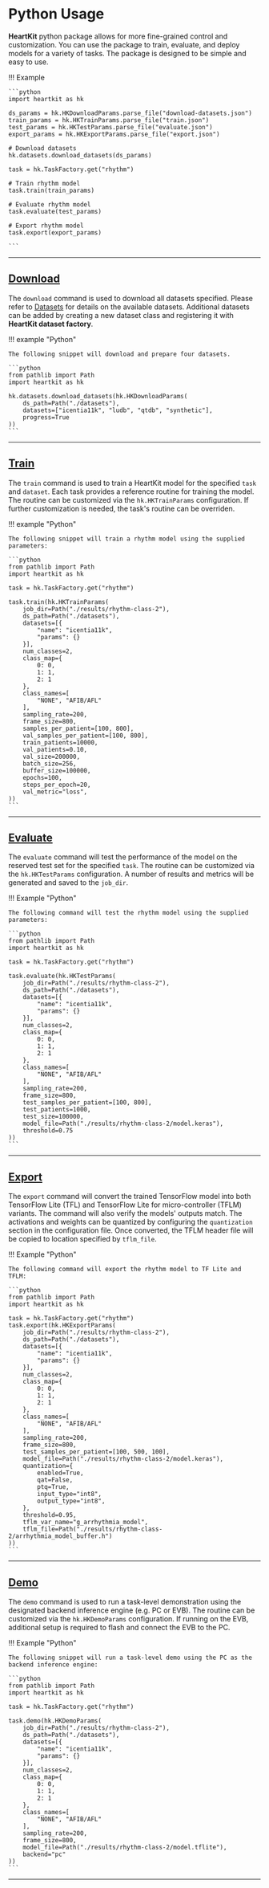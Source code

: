 # Python Usage

__HeartKit__ python package allows for more fine-grained control and customization. You can use the package to train, evaluate, and deploy models for a variety of tasks. The package is designed to be simple and easy to use.

!!! Example

    ```python
    import heartkit as hk

    ds_params = hk.HKDownloadParams.parse_file("download-datasets.json")
    train_params = hk.HKTrainParams.parse_file("train.json")
    test_params = hk.HKTestParams.parse_file("evaluate.json")
    export_params = hk.HKExportParams.parse_file("export.json")

    # Download datasets
    hk.datasets.download_datasets(ds_params)

    task = hk.TaskFactory.get("rhythm")

    # Train rhythm model
    task.train(train_params)

    # Evaluate rhythm model
    task.evaluate(test_params)

    # Export rhythm model
    task.export(export_params)

    ```

---

## [Download](../modes/train.md)

The `download` command is used to download all datasets specified. Please refer to [Datasets](../datasets/index.md) for details on the available datasets. Additional datasets can be added by creating a new dataset class and registering it with __HeartKit dataset factory__.

!!! example "Python"

    The following snippet will download and prepare four datasets.

    ```python
    from pathlib import Path
    import heartkit as hk

    hk.datasets.download_datasets(hk.HKDownloadParams(
        ds_path=Path("./datasets"),
        datasets=["icentia11k", "ludb", "qtdb", "synthetic"],
        progress=True
    ))
    ```

---

## [Train](../modes/train.md)

The `train` command is used to train a HeartKit model for the specified `task` and `dataset`. Each task provides a reference routine for training the model. The routine can be customized via the `hk.HKTrainParams` configuration. If further customization is needed, the task's routine can be overriden.

!!! example "Python"

    The following snippet will train a rhythm model using the supplied parameters:

    ```python
    from pathlib import Path
    import heartkit as hk

    task = hk.TaskFactory.get("rhythm")

    task.train(hk.HKTrainParams(
        job_dir=Path("./results/rhythm-class-2"),
        ds_path=Path("./datasets"),
        datasets=[{
            "name": "icentia11k",
            "params": {}
        }],
        num_classes=2,
        class_map={
            0: 0,
            1: 1,
            2: 1
        },
        class_names=[
            "NONE", "AFIB/AFL"
        ],
        sampling_rate=200,
        frame_size=800,
        samples_per_patient=[100, 800],
        val_samples_per_patient=[100, 800],
        train_patients=10000,
        val_patients=0.10,
        val_size=200000,
        batch_size=256,
        buffer_size=100000,
        epochs=100,
        steps_per_epoch=20,
        val_metric="loss",
    ))
    ```

---

## [Evaluate](../modes/evaluate.md)

The `evaluate` command will test the performance of the model on the reserved test set for the specified `task`. The routine can be customized via the `hk.HKTestParams` configuration. A number of results and metrics will be generated and saved to the `job_dir`.

!!! Example "Python"

    The following command will test the rhythm model using the supplied parameters:

    ```python
    from pathlib import Path
    import heartkit as hk

    task = hk.TaskFactory.get("rhythm")

    task.evaluate(hk.HKTestParams(
        job_dir=Path("./results/rhythm-class-2"),
        ds_path=Path("./datasets"),
        datasets=[{
            "name": "icentia11k",
            "params": {}
        }],
        num_classes=2,
        class_map={
            0: 0,
            1: 1,
            2: 1
        },
        class_names=[
            "NONE", "AFIB/AFL"
        ],
        sampling_rate=200,
        frame_size=800,
        test_samples_per_patient=[100, 800],
        test_patients=1000,
        test_size=100000,
        model_file=Path("./results/rhythm-class-2/model.keras"),
        threshold=0.75
    ))
    ```

---

## [Export](../modes/export.md)

The `export` command will convert the trained TensorFlow model into both TensorFlow Lite (TFL) and TensorFlow Lite for micro-controller (TFLM) variants. The command will also verify the models' outputs match. The activations and weights can be quantized by configuring the `quantization` section in the configuration file. Once converted, the TFLM header file will be copied to location specified by `tflm_file`.

!!! Example "Python"

    The following command will export the rhythm model to TF Lite and TFLM:

    ```python
    from pathlib import Path
    import heartkit as hk

    task = hk.TaskFactory.get("rhythm")
    task.export(hk.HKExportParams(
        job_dir=Path("./results/rhythm-class-2"),
        ds_path=Path("./datasets"),
        datasets=[{
            "name": "icentia11k",
            "params": {}
        }],
        num_classes=2,
        class_map={
            0: 0,
            1: 1,
            2: 1
        },
        class_names=[
            "NONE", "AFIB/AFL"
        ],
        sampling_rate=200,
        frame_size=800,
        test_samples_per_patient=[100, 500, 100],
        model_file=Path("./results/rhythm-class-2/model.keras"),
        quantization={
            enabled=True,
            qat=False,
            ptq=True,
            input_type="int8",
            output_type="int8",
        },
        threshold=0.95,
        tflm_var_name="g_arrhythmia_model",
        tflm_file=Path("./results/rhythm-class-2/arrhythmia_model_buffer.h")
    ))
    ```

---

## [Demo](../modes/demo.md)

The `demo` command is used to run a task-level demonstration using the designated backend inference engine (e.g. PC or EVB). The routine can be customized via the `hk.HKDemoParams` configuration. If running on the EVB, additional setup is required to flash and connect the EVB to the PC.

!!! Example "Python"

    The following snippet will run a task-level demo using the PC as the backend inference engine:

    ```python
    from pathlib import Path
    import heartkit as hk

    task = hk.TaskFactory.get("rhythm")

    task.demo(hk.HKDemoParams(
        job_dir=Path("./results/rhythm-class-2"),
        ds_path=Path("./datasets"),
        datasets=[{
            "name": "icentia11k",
            "params": {}
        }],
        num_classes=2,
        class_map={
            0: 0,
            1: 1,
            2: 1
        },
        class_names=[
            "NONE", "AFIB/AFL"
        ],
        sampling_rate=200,
        frame_size=800,
        model_file=Path("./results/rhythm-class-2/model.tflite"),
        backend="pc"
    ))
    ```

---
